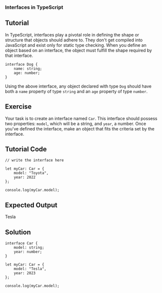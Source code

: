 ### Interfaces in TypeScript

Tutorial
-----------
In TypeScript, interfaces play a pivotal role in defining the shape or structure that objects should adhere to. They don't get compiled into JavaScript and exist only for static type checking. When you define an object based on an interface, the object must fulfill the shape required by that interface.

    interface Dog {
        name: string;
        age: number;
    }

Using the above interface, any object declared with type `Dog` should have both a `name` property of type `string` and an `age` property of type `number`.

Exercise
-----------
Your task is to create an interface named `Car`. This interface should possess two properties: `model`, which will be a string, and `year`, a number. Once you've defined the interface, make an object that fits the criteria set by the interface.

Tutorial Code
---------------
    // write the interface here

    let myCar: Car = {
        model: "Toyota",
        year: 2022
    };

    console.log(myCar.model);

Expected Output
-------------------
  Tesla

Solution
-----------
    interface Car {
        model: string;
        year: number;
    }

    let myCar: Car = {
        model: "Tesla",
        year: 2023
    };

    console.log(myCar.model);
